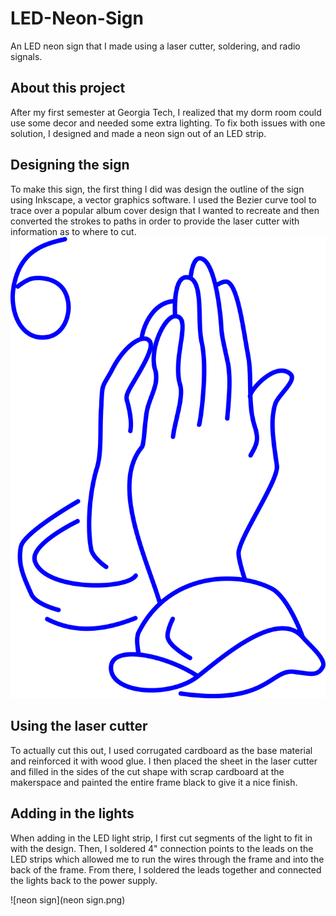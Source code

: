 # LED-Neon-Sign
An LED neon sign that I made using a laser cutter, soldering, and radio signals.

## About this project
After my first semester at Georgia Tech, I realized that my dorm room could use some decor and needed some extra lighting. To fix both issues with one solution, I designed and made a neon sign out of an LED strip.

## Designing the sign
To make this sign, the first thing I did was design the outline of the sign using Inkscape, a vector graphics software. I used the Bezier curve tool to trace over a popular album cover design that I wanted to recreate and then converted the strokes to paths in order to provide the laser cutter with information as to where to cut. 
![IfYouAreReadingThisItsTooLatePrayerHands](IfYouAreReadingThisItsTooLatePrayerHands.png)

## Using the laser cutter
To actually cut this out, I used corrugated cardboard as the base material and reinforced it with wood glue. I then placed the sheet in the laser cutter and filled in the sides of the cut shape with scrap cardboard at the makerspace and painted the entire frame black to give it a nice finish. 


## Adding in the lights
When adding in the LED light strip, I first cut segments of the light to fit in with the design. Then, I soldered 4" connection points to the leads on the LED strips which allowed me to run the wires through the frame and into the back of the frame. From there, I soldered the leads together and connected the lights back to the power supply.

![neon sign](neon sign.png)
